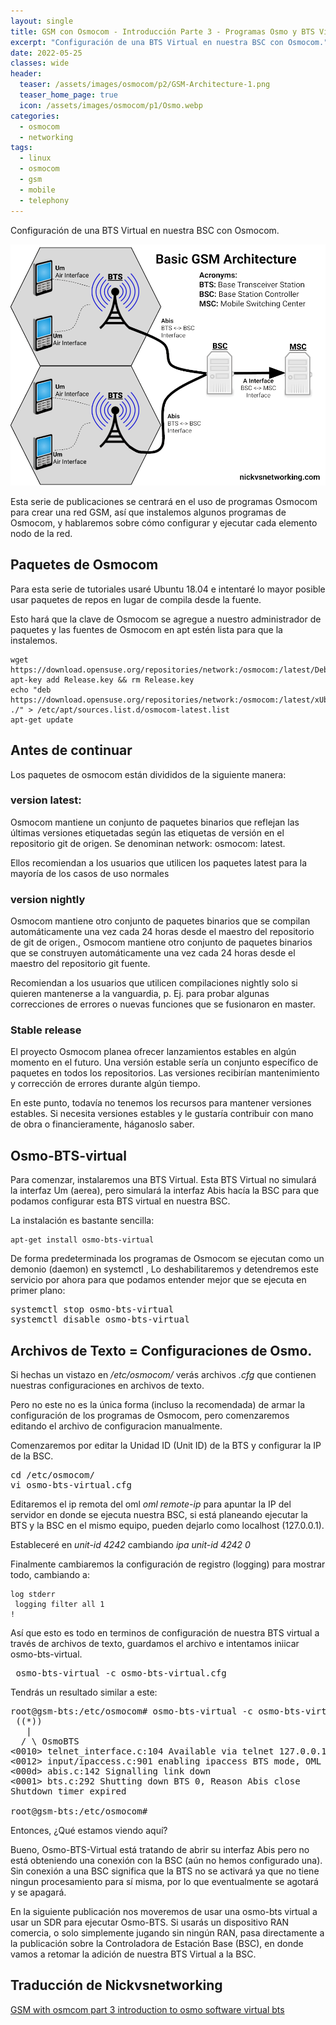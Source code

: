 ```yaml
---
layout: single
title: GSM con Osmocom - Introducción Parte 3 - Programas Osmo y BTS Virtual
excerpt: "Configuración de una BTS Virtual en nuestra BSC con Osmocom."
date: 2022-05-25
classes: wide
header:
  teaser: /assets/images/osmocom/p2/GSM-Architecture-1.png
  teaser_home_page: true
  icon: /assets/images/osmocom/p1/Osmo.webp
categories:
  - osmocom
  - networking
tags:
  - linux
  - osmocom
  - gsm
  - mobile
  - telephony
---
```


Configuración de una BTS Virtual en nuestra BSC con Osmocom.

![](/assets/images/osmocom/p2/GSM-Architecture-1.png)

Esta serie de publicaciones se centrará en el uso de programas Osmocom para crear una red GSM, así que instalemos algunos programas de Osmocom, y hablaremos sobre cómo configurar y ejecutar cada elemento nodo de la red. 

## Paquetes de Osmocom 
Para esta serie de tutoriales usaré Ubuntu 18.04 e intentaré lo mayor posible usar paquetes de repos en lugar de compila desde la fuente. 

Esto hará que la clave de Osmocom se agregue a nuestro administrador de paquetes y las fuentes de Osmocom en apt estén lista para que la instalemos.

```
wget https://download.opensuse.org/repositories/network:/osmocom:/latest/Debian_10/Release.key
apt-key add Release.key && rm Release.key
echo "deb https://download.opensuse.org/repositories/network:/osmocom:/latest/xUbuntu_18.04/ ./" > /etc/apt/sources.list.d/osmocom-latest.list
apt-get update

``` 

## Antes de continuar
Los paquetes de osmocom están divididos de la siguiente manera: 

### version latest:
Osmocom mantiene un conjunto de paquetes binarios que reflejan las últimas versiones etiquetadas según 
las etiquetas de versión en el repositorio git de origen. Se denominan network: osmocom: latest. 

Ellos recomiendan  a los usuarios que utilicen los paquetes latest para la mayoría de los casos de uso normales

### version nightly
Osmocom mantiene otro conjunto de paquetes binarios que se compilan automáticamente una vez cada 24 horas desde 
el maestro del repositorio de git de origen., Osmocom mantiene otro conjunto de paquetes binarios que se construyen automáticamente una vez cada 
24 horas desde el maestro del repositorio git fuente.


Recomiendan a los usuarios que utilicen compilaciones nightly solo si quieren mantenerse a la vanguardia, 
p. Ej. para probar algunas correcciones de errores o nuevas funciones que se fusionaron en master.


### Stable  release
El proyecto Osmocom planea ofrecer lanzamientos estables en algún momento en el futuro. Una versión estable 
sería un conjunto específico de paquetes en todos los repositorios. Las versiones recibirían mantenimiento 
y corrección de errores durante algún tiempo.

En este punto, todavía no tenemos los recursos para mantener versiones estables. Si necesita versiones estables 
y le gustaría contribuir con mano de obra o financieramente, háganoslo saber.


## Osmo-BTS-virtual


Para comenzar, instalaremos una BTS Virtual. Esta BTS Virtual no simulará la interfaz Um (aerea), pero simulará la interfaz Abis hacía la BSC para que podamos configurar esta BTS virtual en nuestra BSC.


La instalación es bastante sencilla: 

```
apt-get install osmo-bts-virtual
```

De forma predeterminada los programas de Osmocom se ejecutan como un demonio (daemon)  en systemctl , Lo deshabilitaremos y detendremos este servicio por ahora para que podamos entender mejor que se ejecuta en primer plano: 

<pre>
systemctl stop osmo-bts-virtual
systemctl disable osmo-bts-virtual
</pre>

## Archivos de Texto = Configuraciones de Osmo.

Si hechas un vistazo en _/etc/osmocom/_ verás archivos _.cfg_ que contienen nuestras configuraciones en archivos de texto.

Pero no este no es la única forma (incluso la recomendada) de armar la configuración de los programas de Osmocom, pero comenzaremos editando el archivo de configuracion manualmente. 

Comenzaremos por editar la Unidad ID (Unit ID) de la BTS y configurar la IP de la BSC.

<pre>
cd /etc/osmocom/
vi osmo-bts-virtual.cfg
</pre>

Editaremos el ip remota del oml _oml remote-ip_ para apuntar la IP del servidor en donde se ejecuta nuestra BSC, si está planeando ejecutar la BTS y la BSC en el mismo equipo, pueden dejarlo como localhost (127.0.0.1). 

Estableceré en _unit-id 4242_  cambiando _ipa unit-id 4242 0_

Finalmente cambiaremos la configuración de registro (logging) para mostrar todo, cambiando a: 

```
log stderr
 logging filter all 1
!
```

Así que esto es todo en terminos de configuración de nuestra BTS virtual a través de archivos de texto, guardamos el archivo e intentamos iniicar osmo-bts-virtual.

<pre> osmo-bts-virtual -c osmo-bts-virtual.cfg </pre>

Tendrás un resultado similar a este: 
<pre>
root@gsm-bts:/etc/osmocom# osmo-bts-virtual -c osmo-bts-virtual.cfg
 ((*))
   |
  / \ OsmoBTS
<0010> telnet_interface.c:104 Available via telnet 127.0.0.1 4241
<0012> input/ipaccess.c:901 enabling ipaccess BTS mode, OML connecting to 127.0.0.1:3002
<000d> abis.c:142 Signalling link down
<0001> bts.c:292 Shutting down BTS 0, Reason Abis close
Shutdown timer expired

root@gsm-bts:/etc/osmocom#
</pre>


Entonces, ¿Qué estamos viendo aquí? 

Bueno, Osmo-BTS-Virtual está  tratando de abrir su interfaz Abis pero no está obteniendo una conexión con la BSC (aún no hemos configurado una). Sin conexión a una BSC significa que la BTS no se activará ya que no tiene ningun procesamiento para sí misma, por lo que eventualmente se agotará y se apagará.


En la siguiente publicación nos moveremos de usar una osmo-bts virtual a usar un SDR para ejecutar Osmo-BTS. Si usarás un dispositivo RAN comercia, o solo simplemente jugando sin ningún RAN, pasa directamente a la publicación sobre la  Controladora de Estación Base (BSC), en donde vamos a retomar la adición de nuestra BTS Virtual a la BSC.

## Traducción de Nickvsnetworking
[GSM with osmcom part 3 introduction to osmo software virtual bts](https://nickvsnetworking.com/gsm-with-osmocom-part-3-introduction-to-osmo-software-virtual-bts/)